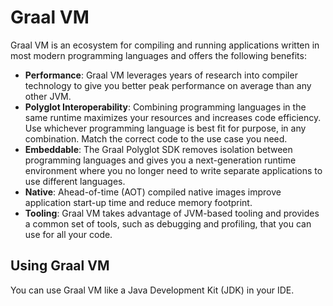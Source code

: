 # Graal VM

Graal VM is an ecosystem for compiling and running applications written in most modern programming languages and offers the following benefits:

* **Performance**: Graal VM leverages years of research into compiler technology to give you better peak performance on average than any other JVM.
* **Polyglot Interoperability**: Combining programming languages in the same runtime maximizes your resources and increases code efficiency. Use whichever programming language is best fit for purpose, in any combination. Match the correct code to the use case you need.
* **Embeddable**: The Graal Polyglot SDK removes isolation between programming languages and gives you a next-generation runtime environment where you no longer need to write separate applications to use different languages.
* **Native**: Ahead-of-time (AOT) compiled native images improve application start-up time and reduce memory footprint.
* **Tooling**: Graal VM takes advantage of JVM-based tooling and provides a common set of tools, such as debugging and profiling, that you can use for all your code.

## Using Graal VM
You can use Graal VM like a Java Development Kit (JDK) in your IDE.

